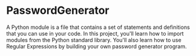 # PasswordGenerator
A Python module is a file that contains a set of statements and definitions that you can use in your code.  In this project, you'll learn how to import modules from the Python standard library. You'll also learn how to use Regular Expressions by building your own password generator program.
